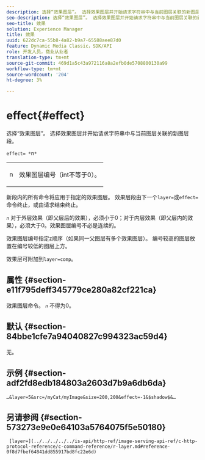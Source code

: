 ```yaml
---
description: 选择“效果图层”。 选择效果图层并开始请求字符串中与当前图层关联的新图层段。
seo-description: 选择“效果图层”。 选择效果图层并开始请求字符串中与当前图层关联的新图层段。
seo-title: 效果
solution: Experience Manager
title: 效果
uuid: 622dc7ca-55b8-4a82-b9a7-65588aee87d0
feature: Dynamic Media Classic，SDK/API
role: 开发人员，商业从业者
translation-type: tm+mt
source-git-commit: 469d1a5c43a972116a8a2efb0de5708800130a99
workflow-type: tm+mt
source-wordcount: '204'
ht-degree: 3%

---
```



# effect{#effect}

选择“效果图层”。 选择效果图层并开始请求字符串中与当前图层关联的新图层段。

`effect= *`n`*`

<table id="simpletable_C48DABF486604D2B9F3CBC1CD01AC76D"> 
 <tr class="strow"> 
  <td class="stentry"> <p><span class="codeph"> <span class="varname"> n</span></span> </p> </td> 
  <td class="stentry"> <p>效果图层编号（int不等于0）。 </p></td> 
 </tr> 
</table>

新段内的所有命令将应用于指定的效果图层。 效果层段由下一个`layer=`或`effect=`命令终止，或由请求结束终止。

*`n`* 对于外层效果（即父层后的效果），必须小于0；对于内层效果（即父层内的效果），必须大于0。效果图层编号不必是连续的。

效果图层编号指定z顺序（如果同一父图层有多个效果图层）。 编号较高的图层放置在编号较低的图层上方。

效果层可附加到`layer=comp`。

## 属性 {#section-e11f795deff345779ce280a82cf221ca}

效果图层命令。 *`n`* 不得为0。

## 默认 {#section-84bbe1cfe7a94040827c994323ac59d4}

无。

## 示例 {#section-adf2fd8edb184803a2603d7b9a6db6da}

`…&layer=5&src=/myCat/myImage&size=200,200&effect=-1&$shadow$&…`

## 另请参阅 {#section-573273e9e0e64103a5764075f5e50180}

` [layer=](../../../../../is-api/http-ref/image-serving-api-ref/c-http-protocol-reference/c-command-reference/r-layer.md#reference-0f8d7fbef64841dd855917bd8fc22e6d)`
